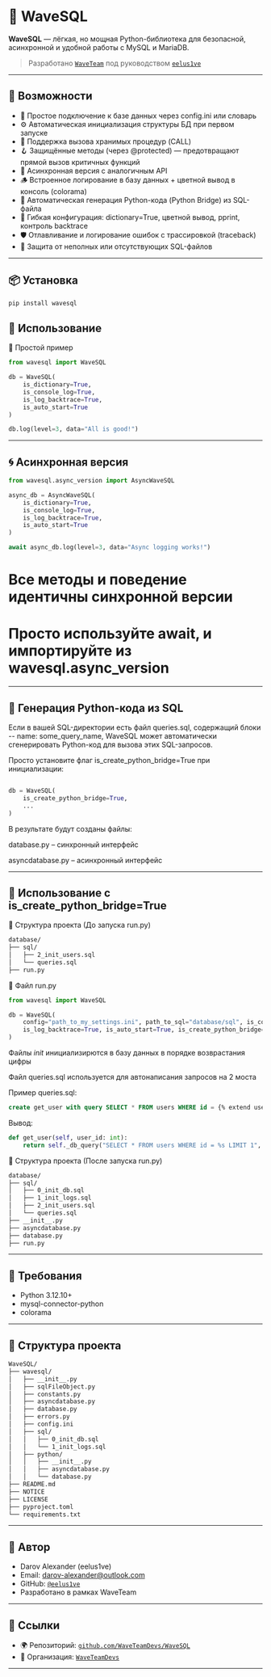 # 🌊 WaveSQL

**WaveSQL** — лёгкая, но мощная Python-библиотека для безопасной, асинхронной и удобной работы с MySQL и MariaDB.

> Разработано [`WaveTeam`](https://github.com/WaveTeamDevs) под руководством [`eelus1ve`](https://github.com/eelus1ve)

---

## 🚀 Возможности

- 🔌 Простое подключение к базе данных через config.ini или словарь
- ⚙️ Автоматическая инициализация структуры БД при первом запуске
- 🧠 Поддержка вызова хранимых процедур (CALL)
- 🪝 Защищённые методы (через @protected) — предотвращают прямой вызов критичных функций
- 🐍 Асинхронная версия с аналогичным API
- 🪵 Встроенное логирование в базу данных + цветной вывод в консоль (colorama)
- 🧠 Автоматическая генерация Python-кода (Python Bridge) из SQL-файла
- 🧩 Гибкая конфигурация: dictionary=True, цветной вывод, pprint, контроль backtrace
- 🛡️ Отлавливание и логирование ошибок с трассировкой (traceback)
- 🧪 Защита от неполных или отсутствующих SQL-файлов

---

## 📦 Установка

```bash
pip install wavesql
```

## 🧰 Использование

🔹 Простой пример
```python
from wavesql import WaveSQL

db = WaveSQL(
    is_dictionary=True,
    is_console_log=True,
    is_log_backtrace=True,
    is_auto_start=True
)

db.log(level=3, data="All is good!")

```

---


## 🌀 Асинхронная версия

```python
from wavesql.async_version import AsyncWaveSQL

async_db = AsyncWaveSQL(
    is_dictionary=True,
    is_console_log=True,
    is_log_backtrace=True,
    is_auto_start=True
)

await async_db.log(level=3, data="Async logging works!")
```

# Все методы и поведение идентичны синхронной версии
# Просто используйте await, и импортируйте из wavesql.async_version

---


## 🧠 Генерация Python-кода из SQL


Если в вашей SQL-директории есть файл queries.sql, содержащий блоки -- name: some_query_name, WaveSQL может автоматически сгенерировать Python-код для вызова этих SQL-запросов.

Просто установите флаг is_create_python_bridge=True при инициализации:

```python

db = WaveSQL(
    is_create_python_bridge=True,
    ...
)

```

В результате будут созданы файлы:

database.py – синхронный интерфейс

asyncdatabase.py – асинхронный интерфейс

---


## 🧰 Использование c is_create_python_bridge=True

📁 Структура проекта (До запуска run.py)
```bash
database/
├── sql/
│   ├── 2_init_users.sql
│   └── queries.sql
├── run.py
```

🐍 Файл run.py
```python
from wavesql import WaveSQL

db = WaveSQL(
    config="path_to_my_settings.ini", path_to_sql="database/sql", is_console_log=True,
    is_log_backtrace=True, is_auto_start=True, is_create_python_bridge=True
)
```

Файлы *_init_* инициализирются в базу данных в порядке возврастания цифры

Файл queries.sql используется для автонаписания запросов на 2 моста

Пример queries.sql:
```sql
create get_user with query SELECT * FROM users WHERE id = {% extend user_id : int %} LIMIT 1;
```

Вывод:
```python
def get_user(self, user_id: int):
    return self._db_query("SELECT * FROM users WHERE id = %s LIMIT 1", (user_id, ), fetch=1)
```

📁 Структура проекта (После запуска run.py)
```bash
database/
├── sql/
│   ├── 0_init_db.sql
│   ├── 1_init_logs.sql
│   ├── 2_init_users.sql
│   └── queries.sql
├── __init__.py
├── asyncdatabase.py
├── database.py
├── run.py
```

---


## 🧾 Требования

- Python 3.12.10+
- mysql-connector-python
- colorama

---

## 📁 Структура проекта
```bash
WaveSQL/
├── wavesql/
│   ├── __init__.py
│   ├── sqlFileObject.py
│   ├── constants.py
│   ├── asyncdatabase.py
│   ├── database.py
│   ├── errors.py
│   ├── config.ini
│   ├── sql/
│   │   ├── 0_init_db.sql
│   │   └── 1_init_logs.sql
│   ├── python/
│   │   ├── __init__.py
│   │   ├── asyncdatabase.py
│   │   └── database.py
├── README.md
├── NOTICE
├── LICENSE
├── pyproject.toml
└── requirements.txt
```

---


## 👤 Автор
- Darov Alexander (eelus1ve)
- Email: darov-alexander@outlook.com
- GitHub: [`@eelus1ve`](https://github.com/eelus1ve)
- Разработано в рамках WaveTeam

---

## 🔗 Ссылки
- 🌍 Репозиторий: [`github.com/WaveTeamDevs/WaveSQL`](https://github.com/WaveTeamDevs/WaveSQL)
- 🧠 Организация: [`WaveTeamDevs`](https://github.com/WaveTeamDevs)

---
